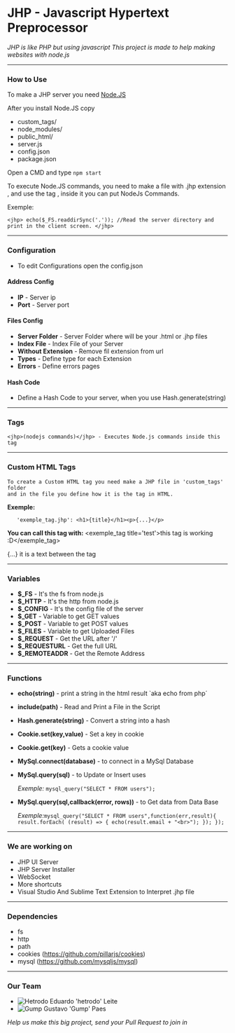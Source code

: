 # JHP - Javascript Hypertext Preprocessor
*JHP is like PHP but using javascript
This project is made to help making websites with node.js*


--------------------


### How to Use 
To make a JHP server you need [Node.JS](https://nodejs.org/en/)

After you install Node.JS copy 
   * custom_tags/
   * node_modules/
   * public_html/
   * server.js
   * config.json
   * package.json
   

Open a CMD and type `npm start`


To execute Node.JS commands, you need to make a file with .jhp extension , and use the tag <jhp>, inside it you can put NodeJs Commands.


Exemple:

`<jhp>
    echo($_FS.readdirSync('.')); //Read the server directory and print in the client screen.
</jhp>`


--------------------

### Configuration
   * To edit Configurations open the config.json
    

#### Address Config
   * **IP** - Server ip
   * **Port** - Server port
   
    
#### Files Config
   * **Server Folder** - Server Folder where will be your .html or .jhp files
   * **Index File** - Index File of your Server
   * **Without Extension** - Remove fil extension from url
   * **Types** - Define type for each Extension
   * **Errors** - Define errors pages
   
    
#### Hash Code
   * Define a Hash Code to your server, when you use Hash.generate(string)
  
  
--------------------
  
  
### Tags
    <jhp>(nodejs commands)</jhp> - Executes Node.js commands inside this tag
  
--------------------
 

### Custom HTML Tags
    To create a Custom HTML tag you need make a JHP file in 'custom_tags' folder 
    and in the file you define how it is the tag in HTML.
    
   **Exemple:**
   
       'exemple_tag.jhp': <h1>{title}</h1><p>{...}</p>
        
   **You can call this tag with:** <exemple_tag title='test'>this tag is working :D</exemple_tag>

   {...} it is a text between the tag
   
--------------------

    
### Variables
   * **$_FS** - It's the fs from node.js
   * **$_HTTP** - It's the http from node.js
   * **$_CONFIG** - It's the config file of the server
   * **$_GET** - Variable to get GET values
   * **$_POST** - Variable to get POST values
   * **$_FILES** - Variable to get Uploaded Files
   * **$_REQUEST** - Get the URL after '/'
   * **$_REQUESTURL** - Get the full URL
   * **$_REMOTEADDR** - Get the Remote Address
   
    
--------------------

    
### Functions
   * **echo(string)** - print a string in the html result `aka echo from php´
   * **include(path)** - Read and Print a File in the Script
   * **Hash.generate(string)** - Convert a string into a hash
   * **Cookie.set(key,value)** - Set a key in cookie
   * **Cookie.get(key)** - Gets a cookie value
   * **MySql.connect(database)** - to connect in a MySql Database
   * **MySql.query(sql)** - to Update or Insert uses
   
      *Exemple:*
        `mysql_query("SELECT * FROM users");`
        
   * **MySql.query(sql,callback(error, rows))** - to Get data from Data Base
   
      *Exemple:*`mysql_query("SELECT * FROM users",function(err,result){
            result.forEach( (result) => {
                echo(result.email + "<br>");
            });
         });`
   
   
--------------------

    
### We are working on
   * JHP UI Server
   * JHP Server Installer
   * WebSocket
   * More shortcuts
   * Visual Studio And Sublime Text Extension to Interpret .jhp file
    
  
--------------------
    
    
### Dependencies
   * fs
   * http
   * path
   * cookies (https://github.com/pillarjs/cookies)
   * mysql (https://github.com/mysqljs/mysql)

    
--------------------

    
### Our Team
   * ![Hetrodo](https://avatars0.githubusercontent.com/u/48604350?s=60&v=4) Eduardo 'hetrodo' Leite
   * ![Gump](https://avatars3.githubusercontent.com/u/29582336?s=60&v=4) Gustavo 'Gump' Paes
   
   *Help us make this big project, send your Pull Request to join in*
